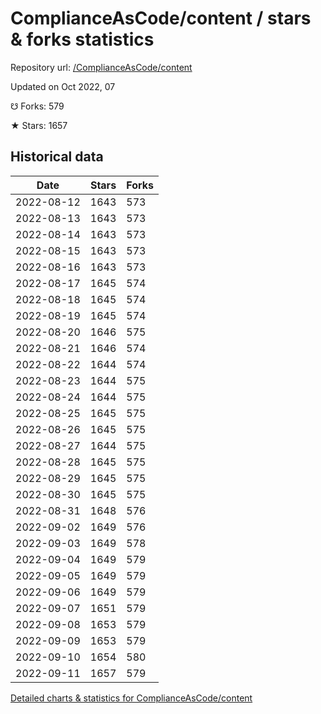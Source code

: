 # ComplianceAsCode/content / stars & forks statistics

Repository url: [/ComplianceAsCode/content](https://github.com/ComplianceAsCode/content)

Updated on Oct 2022, 07

☋ Forks: 579

★ Stars: 1657

## Historical data
| Date | Stars | Forks |
|------|-------|-------|
| 2022-08-12 | 1643 | 573 | 
| 2022-08-13 | 1643 | 573 | 
| 2022-08-14 | 1643 | 573 | 
| 2022-08-15 | 1643 | 573 | 
| 2022-08-16 | 1643 | 573 | 
| 2022-08-17 | 1645 | 574 | 
| 2022-08-18 | 1645 | 574 | 
| 2022-08-19 | 1645 | 574 | 
| 2022-08-20 | 1646 | 575 | 
| 2022-08-21 | 1646 | 574 | 
| 2022-08-22 | 1644 | 574 | 
| 2022-08-23 | 1644 | 575 | 
| 2022-08-24 | 1644 | 575 | 
| 2022-08-25 | 1645 | 575 | 
| 2022-08-26 | 1645 | 575 | 
| 2022-08-27 | 1644 | 575 | 
| 2022-08-28 | 1645 | 575 | 
| 2022-08-29 | 1645 | 575 | 
| 2022-08-30 | 1645 | 575 | 
| 2022-08-31 | 1648 | 576 | 
| 2022-09-02 | 1649 | 576 | 
| 2022-09-03 | 1649 | 578 | 
| 2022-09-04 | 1649 | 579 | 
| 2022-09-05 | 1649 | 579 | 
| 2022-09-06 | 1649 | 579 | 
| 2022-09-07 | 1651 | 579 | 
| 2022-09-08 | 1653 | 579 | 
| 2022-09-09 | 1653 | 579 | 
| 2022-09-10 | 1654 | 580 | 
| 2022-09-11 | 1657 | 579 | 


[Detailed charts & statistics for ComplianceAsCode/content](https://reviewgithub.com/rep/ComplianceAsCode/content)
